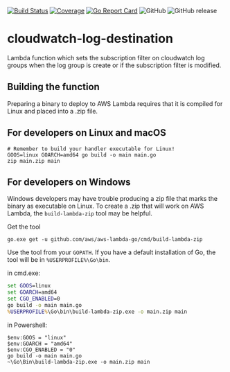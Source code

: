 [![Build Status](https://travis-ci.com/bhavikkumar/cloudwatch-log-destination.svg?branch=master)](https://travis-ci.com/bhavikkumar/cloudwatch-log-destination)
[![Coverage](https://sonarcloud.io/api/project_badges/measure?project=cloudwatch-log-destination&metric=coverage)](https://sonarcloud.io/dashboard?id=cloudwatch-log-destination)
[![Go Report Card](https://goreportcard.com/badge/github.com/bhavikkumar/cloudwatch-log-destination)](https://goreportcard.com/report/github.com/bhavikkumar/cloudwatch-log-destination)
![GitHub](https://img.shields.io/github/license/bhavikkumar/cloudwatch-log-destination.svg)
![GitHub release](https://img.shields.io/github/release/bhavikkumar/cloudwatch-log-destination.svg)
# cloudwatch-log-destination

Lambda function which sets the subscription filter on cloudwatch log groups when the log group is create or if the subscription filter is modified.

## Building the function

Preparing a binary to deploy to AWS Lambda requires that it is compiled for Linux and placed into a .zip file.

## For developers on Linux and macOS
``` shell
# Remember to build your handler executable for Linux!
GOOS=linux GOARCH=amd64 go build -o main main.go
zip main.zip main
```

## For developers on Windows

Windows developers may have trouble producing a zip file that marks the binary as executable on Linux. To create a .zip that will work on AWS Lambda, the `build-lambda-zip` tool may be helpful.

Get the tool
``` shell
go.exe get -u github.com/aws/aws-lambda-go/cmd/build-lambda-zip
```

Use the tool from your `GOPATH`. If you have a default installation of Go, the tool will be in `%USERPROFILE%\Go\bin`. 

in cmd.exe:
``` bat
set GOOS=linux
set GOARCH=amd64
set CGO_ENABLED=0
go build -o main main.go
%USERPROFILE%\Go\bin\build-lambda-zip.exe -o main.zip main
```

in Powershell:
``` posh
$env:GOOS = "linux"
$env:GOARCH = "amd64"
$env:CGO_ENABLED = "0"
go build -o main main.go
~\Go\Bin\build-lambda-zip.exe -o main.zip main
```